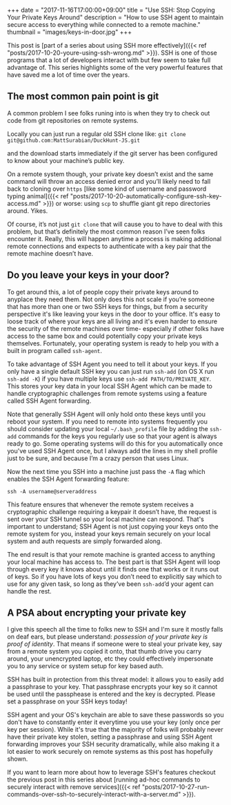 +++
date = "2017-11-16T17:00:00+09:00"
title = "Use SSH: Stop Copying Your Private Keys Around"
description = "How to use SSH agent to maintain secure access to everything while connected to a remote machine."
thumbnail = "images/keys-in-door.jpg"
+++

This post is [part of a series about using SSH more effectively]({{< ref "posts/2017-10-20-youre-using-ssh-wrong.md" >}}). 
SSH is one of those programs that a lot of developers interact with but few seem to take full advantage of. This series 
highlights some of the very powerful features that have saved me a lot of time over the years.

## The most common pain point is git

A common problem I see folks runing into is when they try to check out code from git repositories on remote systems. 

Locally you can just run a regular old SSH clone like: 
```git clone git@github.com:MattSurabian/DuckHunt-JS.git``` 

and the download starts immediately if the git server has been configured to know about your machine’s public key. 

On a remote system though, your private key doesn’t exist and the same command will throw an access denied error and 
you’ll likely need to fall back to cloning over `https` [like some kind of username and password typing animal]({{< ref "posts/2017-10-20-automatically-configure-ssh-key-access.md" >}}) or worse:
using `scp` to shuffle giant git repo directories around. Yikes.

Of course, it’s not just `git clone` that will cause you to have to deal with this problem, but that’s definitely the most common 
reason I’ve seen folks encounter it. Really, this will happen anytime a process is making additional remote connections and 
expects to authenticate with a key pair that the remote machine doesn’t have. 

## Do you leave your keys in your door?

To get around this, a lot of people copy their private keys around to anyplace they need them. Not only does this not
scale if you’re someone that has more than one or two SSH keys for things, but from a security perspective it's like 
leaving your keys in the door to your office. It's easy to loose track of where your keys are all living and it's even
harder to ensure the security of the remote machines over time- especially if other folks have access to the same box and
could potentially copy your private keys themselves. Fortunately, your operating system is ready to help you with a built 
in program called `ssh-agent`. 

To take advantage of SSH Agent you need to tell it about your keys. If you only have a single default SSH key you can 
just run `ssh-add` (on OS X run `ssh-add -K`) if you have multiple keys use `ssh-add PATH/TO/PRIVATE_KEY`. This stores 
your key data in your local SSH Agent which can be made to handle cryptographic challenges from remote systems using a 
feature called SSH Agent forwarding.

Note that generally SSH Agent will only hold onto these keys until you reboot your system. If you need to remote into systems frequently 
you should consider updating your local `~/.bash_profile` file by adding the `ssh-add` commands for the keys you regularly use 
so that your agent is always ready to go. Some operating systems will do this for you automatically once you've used SSH Agent once, 
but I always add the lines in my shell profile just to be sure, and because I’m a crazy person that uses Linux.

Now the next time you SSH into a machine just pass the `-A` flag which enables the SSH Agent forwarding feature: 

```
ssh -A username@serveraddress
```

This feature ensures that whenever the remote system receives a cryptographic challenge requiring a keypair it doesn’t have, 
the request is sent over your SSH tunnel so your local machine can respond. That's important to understand; SSH Agent is not just
copying your keys onto the remote system for you, instead your keys remain securely on your local system and auth
requests are simply forwarded along.

The end result is that your remote machine is granted access to anything your local machine has access to. The best 
part is that SSH Agent will loop through every key it knows about until it finds one that works or it runs out of keys. 
So if you have lots of keys you don’t need to explicitly say which to use for any given task, so long as they’ve been `ssh-add`’d your 
agent can handle the rest.

## A PSA about encrypting your private key

I give this speech all the time to folks new to SSH and I'm sure it mostly falls on deaf ears, but please understand:
*possession of your private key is proof of identity*. That means if someone were to steal your private key, say from a 
remote system you copied it onto, that thumb drive you carry around, your unencrypted laptop, etc they could effectively 
impersonate you to any service or system setup for key based auth. 

SSH has built in protection from this threat model: it allows you to easily add a passphrase to your key. That
passphrase encrypts your key so it cannot be used until the passphease is entered and the key is decrypted. Please set a
passphrase on your SSH keys today! 

SSH agent and your OS's keychain are able to save these passwords so you don't have to
constantly enter it everytime you use your key (only once per key per session). While it's true that the majority of
folks will probably never have their private key stolen, setting a passphrase and using SSH Agent forwarding 
improves your SSH security dramatically, while also making it a lot easier to work securely on remote systems as this post
has hopefully shown.

If you want to learn more about how to leverage SSH's features checkout the previous post in this series about [running 
ad-hoc commands to securely interact with remove services]({{< ref "posts/2017-10-27-run-commands-over-ssh-to-securely-interact-with-a-server.md" >}}).